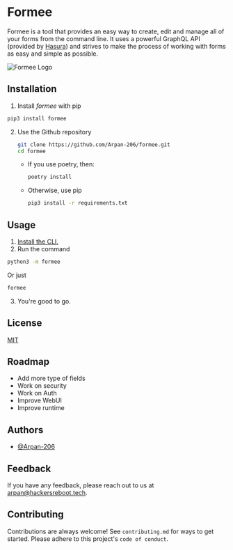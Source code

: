 
# Formee

Formee is a tool that provides an easy way to create, edit and manage all of your forms from the command line. It uses a powerful GraphQL API (provided by [Hasura](https://hasura.io)) and strives to make the process of working with forms as easy and simple as possible.

![Formee Logo](/docs_assets/images/logo.svg)


## Installation

1. Install *formee* with pip

```bash
pip3 install formee
```

2. Use the Github repository

    ```bash
    git clone https://github.com/Arpan-206/formee.git
    cd formee
    ```

    - If you use poetry, then:
        ```bash
        poetry install
        ```
    - Otherwise, use pip
        ```bash
        pip3 install -r requirements.txt
        ```

## Usage

1. [Install the CLI.](#Installation)
2. Run the command
```bash
python3 -m formee
```
Or just
```bash
formee
```
3. You're good to go.

## License
[MIT](https://github.com/Arpan-206/formee/blob/main/LICENSE)

## Roadmap

- Add more type of fields
- Work on security
- Work on Auth
- Improve WebUI
- Improve runtime


## Authors

- [@Arpan-206](https://github.com/Arpan-206)


## Feedback
If you have any feedback, please reach out to us at [arpan@hackersreboot.tech](mailto:arpan@hackersreboot.tech).


## Contributing
Contributions are always welcome!
See `contributing.md` for ways to get started.
Please adhere to this project's `code of conduct`.